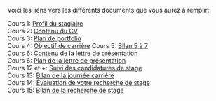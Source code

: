 Voici les liens vers les différents documents que vous aurez à remplir:     

Cours 1: [Profil du stagiaire](mon_profil.md)     
Cours 2: [Contenu du CV](contenu_cv.md)    
Cours 3: [Plan de portfolio](planification_portfolio.md)    
Cours 4: [Objectif de carrière](objectif.md) 
Cours 5: [Bilan 5 à 7](bilan_5a7.md)   
Cours 6: [Contenu de la lettre de présentation](contenu_lettre_presentation.md)    
Cours 6: [Plan de la lettre de présentation](plan_lettre_presentation.md)    
Cours 12 et +: [Suivi des candidatures de stage](suivi_candidatures_stage.md)    
Cours 13: [Bilan de la journée carrière](bilan_journee_carriere.md)    
Cours 14: [Évaluation de votre recherche de stage](evaluation_demarche.md)    
Cours 15: [Bilan de la recherche de stage](bilan_recherche_stage.md)     

